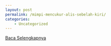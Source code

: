 ```yaml
---
layout: post
permalink: /mimpi-mencukur-alis-sebelah-kiri/
categories:
    - Uncategorized
---
```


[Baca Selengkapnya](/02)